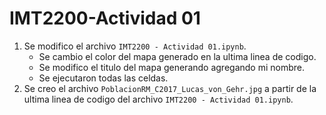 # IMT2200-Actividad 01
1. Se modifico el archivo ``IMT2200 - Actividad 01.ipynb``.
    * Se cambio el color del mapa generado en la ultima linea de codigo.
    * Se modifico el titulo del mapa generando agregando mi nombre.
    * Se ejecutaron todas las celdas.
2. Se creo el archivo ``PoblacionRM_C2017_Lucas_von_Gehr.jpg`` a partir de la ultima linea de codigo del archivo ``IMT2200 - Actividad 01.ipynb``.